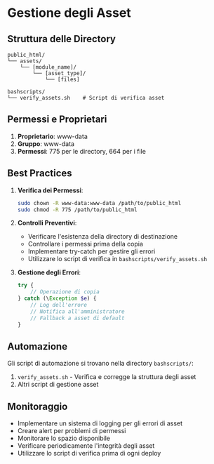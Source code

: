 # Gestione degli Asset

## Struttura delle Directory

```
public_html/
└── assets/
    └── [module_name]/
        └── [asset_type]/
            └── [files]

bashscripts/
└── verify_assets.sh    # Script di verifica asset
```

## Permessi e Proprietari

1. **Proprietario**: www-data
2. **Gruppo**: www-data
3. **Permessi**: 775 per le directory, 664 per i file

## Best Practices

1. **Verifica dei Permessi**:
   ```bash
   sudo chown -R www-data:www-data /path/to/public_html
   sudo chmod -R 775 /path/to/public_html
   ```

2. **Controlli Preventivi**:
   - Verificare l'esistenza della directory di destinazione
   - Controllare i permessi prima della copia
   - Implementare try-catch per gestire gli errori
   - Utilizzare lo script di verifica in `bashscripts/verify_assets.sh`

3. **Gestione degli Errori**:
   ```php
   try {
       // Operazione di copia
   } catch (\Exception $e) {
       // Log dell'errore
       // Notifica all'amministratore
       // Fallback a asset di default
   }
   ```

## Automazione

Gli script di automazione si trovano nella directory `bashscripts/`:
1. `verify_assets.sh` - Verifica e corregge la struttura degli asset
2. Altri script di gestione asset

## Monitoraggio

- Implementare un sistema di logging per gli errori di asset
- Creare alert per problemi di permessi
- Monitorare lo spazio disponibile
- Verificare periodicamente l'integrità degli asset
- Utilizzare lo script di verifica prima di ogni deploy 
